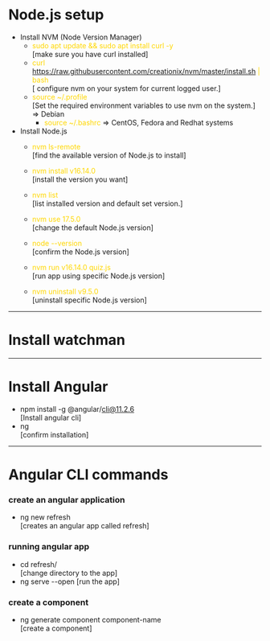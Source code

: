 # Node.js setup
+ Install NVM (Node Version Manager)
    * <span style="color:gold">sudo apt update && sudo apt install curl -y </span> <br>[make sure you have curl installed]
    * <span style="color:gold"> curl https://raw.githubusercontent.com/creationix/nvm/master/install.sh | bash</span>   <br>[ configure nvm on your system for current logged user.]
    * <span style="color:gold">source ~/.profile</span> <br> [Set the required environment variables to use nvm on the system.] => Debian
        + <span style="color:gold">source ~/.bashrc </span> => CentOS, Fedora and Redhat systems
+ Install Node.js
    * <span style="color:gold">nvm ls-remote</span> <br> [find the available version of Node.js to install]
    * <span style="color:gold">nvm install v16.14.0</span> <br>[install the version you want]
    * <span style="color:gold">nvm list</span> <br>[list installed version and default set version.]
    * <span style="color:gold">nvm use 17.5.0</span> <br>
    [change the default Node.js version]

    * <span style="color:gold">node --version </span> <br>[confirm the Node.js version]
    * <span style="color:gold">nvm run v16.14.0 quiz.js  </span> <br>[run app using specific Node.js version]
     * <span style="color:gold">nvm uninstall v9.5.0   </span> <br>[uninstall specific Node.js version]
<hr>

# Install watchman

<hr>

# Install Angular

+ npm install -g @angular/cli@11.2.6<br> [Install angular cli]
+ ng <br>[confirm installation]

<hr>

# Angular CLI commands
### create an angular application
 + ng new refresh <br>
 [creates an angular app called refresh]
### running angular app
 + cd refresh/ <br> [change directory to the app]
 + ng serve --open  [run the app]
### create a component
 + ng generate component component-name <br> [create a component]


